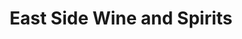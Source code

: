 ---
title: "East Side Wine and Spirits"
url: /providence/east-side-wine-and-spirits/
shop: alcohol
---